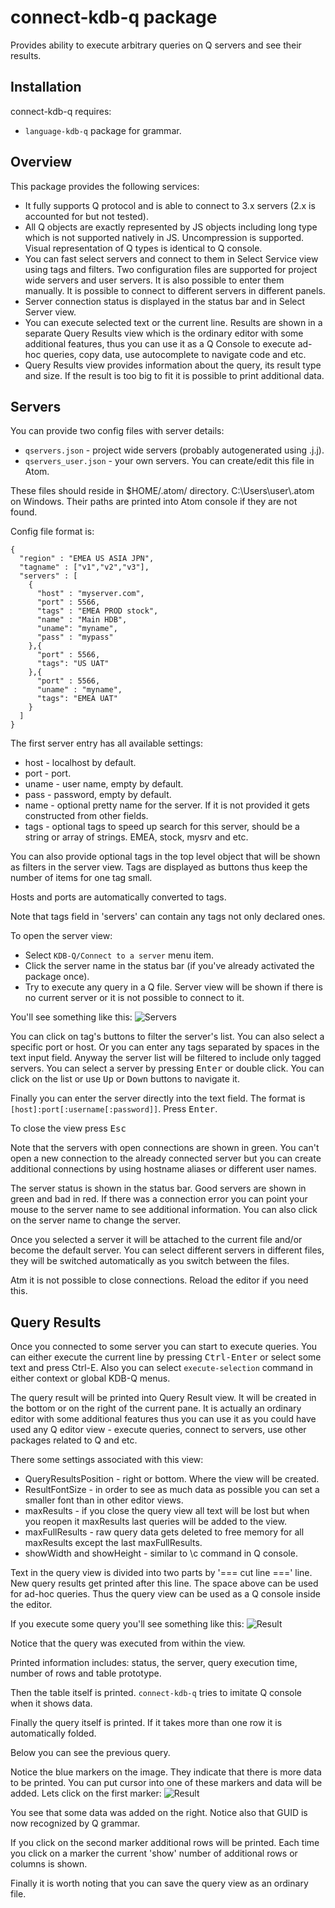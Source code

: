 # connect-kdb-q package

Provides ability to execute arbitrary queries on Q servers and see their results.

## Installation

connect-kdb-q requires:
* `language-kdb-q` package for grammar.

## Overview

This package provides the following services:
* It fully supports Q protocol and is able to connect to 3.x servers (2.x is accounted for but not tested).
* All Q objects are exactly represented by JS objects including long type which is not supported natively in JS. Uncompression is supported. Visual representation of Q types is identical to Q console.
* You can fast select servers and connect to them in Select Service view using tags and filters. Two configuration files are supported for project wide servers and user servers. It is also possible to enter them manually. It is possible to connect to different servers in different panels.
* Server connection status is displayed in the status bar and in Select Server view.
* You can execute selected text or the current line. Results are shown in a separate Query Results view which is the ordinary editor with some additional features, thus you can use it as a Q Console to execute ad-hoc queries, copy data, use autocomplete to navigate code and etc.
* Query Results view provides information about the query, its result type and size. If the result is too big to fit it is possible to print additional data.

## Servers

You can provide two config files with server details:
* `qservers.json` - project wide servers (probably autogenerated using .j.j).
* `qservers_user.json` - your own servers. You can create/edit this file in Atom.

These files should reside in $HOME/.atom/ directory. C:\Users\user\\.atom on Windows. Their paths are printed into Atom console if they are not found.

Config file format is:
```
{
  "region" : "EMEA US ASIA JPN",
  "tagname" : ["v1","v2","v3"],
  "servers" : [
    {
      "host" : "myserver.com",
      "port" : 5566,
      "tags" : "EMEA PROD stock",
      "name" : "Main HDB",
      "uname": "myname",
      "pass" : "mypass"
    },{
      "port" : 5566,
      "tags": "US UAT"
    },{
      "port" : 5566,
      "uname" : "myname",
      "tags": "EMEA UAT"
    }
  ]
}
```
The first server entry has all available settings:
* host - localhost by default.
* port - port.
* uname - user name, empty by default.
* pass - password, empty by default.
* name - optional pretty name for the server. If it is not provided it gets constructed from other fields.
* tags - optional tags to speed up search for this server, should be a string or array of strings. EMEA, stock, mysrv and etc.

You can also provide optional tags in the top level object that will be shown as filters in the server view. Tags are displayed as buttons thus keep the number of items for one tag small.

Hosts and ports are automatically converted to tags.

Note that tags field in 'servers' can contain any tags not only declared ones.

To open the server view:
* Select `KDB-Q/Connect to a server` menu item.
* Click the server name in the status bar (if you've already activated the package once).
* Try to execute any query in a Q file. Server view will be shown if there is no current server or it is not possible to connect to it.

You'll see something like this:
![Servers](./resources/servers.png)

You can click on tag's buttons to filter the server's list. You can also select a specific port or host. Or you can enter any tags separated by spaces in the text input field. Anyway the server list will be filtered to include only tagged servers. You can select a server by pressing <kbd>Enter</kbd> or double click. You can click on the list or use <kbd>Up</kbd> or <kbd>Down</kbd> buttons to navigate it.

Finally you can enter the server directly into the text field. The format is `[host]:port[:username[:password]]`. Press <kbd>Enter</kbd>.

To close the view press <kbd>Esc</kbd>

Note that the servers with open connections are shown in green. You can't open a new connection to the already connected server but you can create additional connections by using hostname aliases or different user names.

The server status is shown in the status bar. Good servers are shown in green and bad in red. If there was a connection error you can point your mouse to the server name to see additional information. You can also click on the server name to change the server.

Once you selected a server it will be attached to the current file and/or become the default server. You can select different servers in different files, they will be switched automatically as you switch between the files.

Atm it is not possible to close connections. Reload the editor if you need this.

## Query Results

Once you connected to some server you can start to execute queries. You can either execute the current line by pressing <kbd>Ctrl-Enter</kbd> or select some text and press <kdb>Ctrl-E</kbd>. Also you can select `execute-selection` command in either context or global KDB-Q menus.

The query result will be printed into Query Result view. It will be created in the bottom or on the right of the current pane. It is actually an ordinary editor with some additional features thus you can use it as you could have used any Q editor view - execute queries, connect to servers, use other packages related to Q and etc.

There some settings associated with this view:
* QueryResultsPosition - right or bottom. Where the view will be created.
* ResultFontSize - in order to see as much data as possible you can set a smaller font than in other editor views.
* maxResults - if you close the query view all text will be lost but when you reopen it maxResults last queries will be added to the view.
* maxFullResults - raw query data gets deleted to free memory for all maxResults except the last maxFullResults.
* showWidth and showHeight - similar to \\c command in Q console.

Text in the query view is divided into two parts by '=== cut line ===' line. New query results get printed after this line. The space above can be used for ad-hoc queries. Thus the query view can be used as a Q console inside the editor.

If you execute some query you'll see something like this:
![Result](./resources/result1.png)

Notice that the query was executed from within the view.

Printed information includes: status, the server, query execution time, number of rows and table prototype.

Then the table itself is printed. `connect-kdb-q` tries to imitate Q console when it shows data.

Finally the query itself is printed. If it takes more than one row it is automatically folded.

Below you can see the previous query.

Notice the blue markers on the image. They indicate that there is more data to be printed. You can put cursor into one of these markers and data will be added. Lets click on the first marker:
![Result](./resources/result2.png)

You see that some data was added on the right. Notice also that GUID is now recognized by Q grammar.

If you click on the second marker additional rows will be printed. Each time you click on a marker the current 'show' number of additional rows or columns is shown.

Finally it is worth noting that you can save the query view as an ordinary file.
